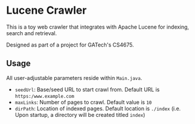 # Lucene Crawler
This is a toy web crawler that integrates with Apache Lucene for indexing, search and retrieval.

Designed as part of a project for GATech's CS4675.

## Usage
All user-adjustable parameters reside within ``Main.java``.
* `seedUrl`: Base/seed URL to start crawl from. Default URL is `https:/www.example.com`
* `maxLinks`: Number of pages to crawl. Default value is `10`
* `dirPath`: Location of indexed pages. Default location is `./index` (i.e. Upon startup, a directory will be created titled `index`)